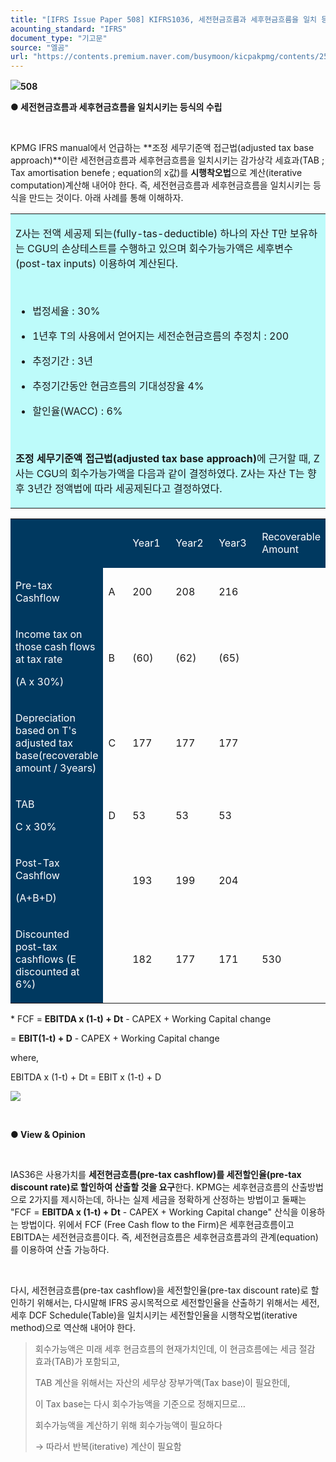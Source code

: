 ```yaml
---
title: "[IFRS Issue Paper 508] KIFRS1036, 세전현금흐름과 세후현금흐름을 일치 등식의 수립(KPMG)"
acounting_standard: "IFRS"
document_type: "기고문"
source: "엘곰"
url: "https://contents.premium.naver.com/busymoon/kicpakpmg/contents/250328143542974hj"
---
```

![](https://n2.news.naver.com/l.gif?type=content)**508**

**● 세전현금흐름과 세후현금흐름을 일치시키는 등식의 수립**

​

KPMG IFRS manual에서 언급하는 **조정 세무기준액 접근법(adjusted tax base approach)**이란 세전현금흐름과 세후현금흐름을 일치시키는 감가상각 세효과(TAB ; Tax amortisation benefe ; equation의 x값)를 **시행착오법**으로 계산(iterative computation)계산해 내어야 한다. 즉, 세전현금흐름과 세후현금흐름을 일치시키는 등식을 만드는 것이다. 아래 사례를 통해 이해하자.

<table style=""><tbody><tr><td colspan="3" rowspan="1" style="width: 100.0%; height: 129.0px;  background-color: #bdfbfa;"><div><p style=""><span style="">Z사는 전액 세공제 되는(fully-tas-deductible) 하나의 자산 T만 보유하는 CGU의 손상테스트를 수행하고 있으며 회수가능가액은 세후변수(post-tax inputs) 이용하여 계산된다.</span></p><p style=""><span style="">​</span></p><ul><li><p style=""><span style="">법정세율 : 30%</span></p></li><li><p style=""><span style="">1년후 T의 사용에서 얻어지는 세전순현금흐름의 추정치 : 200</span></p></li><li><p style=""><span style="">추정기간 : 3년</span></p></li><li><p style=""><span style="">추정기간동안 현금흐름의 기대성장율 4%</span></p></li><li><p style=""><span style="">할인율(WACC) : 6%</span></p></li></ul><p style=""><span style="">​</span></p><p style=""><span style=""><b>조정 세무기준액 접근법(adjusted tax base approach)</b></span><span style="">에 근거할 때, Z사는 CGU의 회수가능가액을 다음과 같이 결정하였다. Z사는 자산 T는 향후 3년간 정액법에 따라 세공제된다고 결정하였다.</span></p></div></td></tr></tbody></table>

<table style=""><tbody><tr><td colspan="1" rowspan="1" style="width: 29.29%; height: 43.0px;  background-color: #003960;"><div><p style=""><span style="color:#ffffff;">​</span></p></div></td><td colspan="1" rowspan="1" style="width: 9.31%; height: 43.0px;  background-color: #003960;"><div><p style=""><span style="color:#ffffff;">​</span></p></div></td><td colspan="1" rowspan="1" style="width: 14.96%; height: 43.0px;  background-color: #003960;"><div><p style=""><span style="color:#ffffff;">Year1</span></p></div></td><td colspan="1" rowspan="1" style="width: 14.96%; height: 43.0px;  background-color: #003960;"><div><p style=""><span style="color:#ffffff;">Year2</span></p></div></td><td colspan="1" rowspan="1" style="width: 14.96%; height: 43.0px;  background-color: #003960;"><div><p style=""><span style="color:#ffffff;">Year3</span></p></div></td><td colspan="1" rowspan="1" style="width: 16.53%; height: 43.0px;  background-color: #003960;"><div><p style=""><span style="color:#ffffff;">Recoverable Amount</span></p></div></td></tr><tr><td colspan="1" rowspan="1" style="width: 29.29%; height: 43.0px;  background-color: #003960;"><div><p style=""><span style="color:#ffffff;">Pre-tax Cashflow</span></p></div></td><td colspan="1" rowspan="1" style="width: 9.31%; height: 43.0px;  "><div><p style=""><span style="">A</span></p></div></td><td colspan="1" rowspan="1" style="width: 14.96%; height: 43.0px;  "><div><p style=""><span style="">200</span></p></div></td><td colspan="1" rowspan="1" style="width: 14.96%; height: 43.0px;  "><div><p style=""><span style="">208</span></p></div></td><td colspan="1" rowspan="1" style="width: 14.96%; height: 43.0px;  "><div><p style=""><span style="">216</span></p></div></td><td colspan="1" rowspan="1" style="width: 16.53%; height: 43.0px;  "><div><p style=""><span style="">​</span></p></div></td></tr><tr><td colspan="1" rowspan="1" style="width: 29.29%; height: 21.5px;  background-color: #003960;"><div><p style=""><span style="color:#ffffff;">Income tax on those cash flows at tax rate</span></p></div><div><p style=""><span style="color:#ffffff;">(A x 30%)</span></p></div></td><td colspan="1" rowspan="1" style="width: 9.31%; height: 21.5px;  "><div><p style=""><span style="">B</span></p></div></td><td colspan="1" rowspan="1" style="width: 14.96%; height: 21.5px;  "><div><p style=""><span style="">(60)</span></p></div></td><td colspan="1" rowspan="1" style="width: 14.96%; height: 21.5px;  "><div><p style=""><span style="">(62)</span></p></div></td><td colspan="1" rowspan="1" style="width: 14.96%; height: 21.5px;  "><div><p style=""><span style="">(65)</span></p></div></td><td colspan="1" rowspan="1" style="width: 16.53%; height: 21.5px;  "><div><p style=""><span style="">​</span></p></div></td></tr><tr><td colspan="1" rowspan="1" style="width: 29.29%; height: 10.75px;  background-color: #003960;"><div><p style=""><span style="color:#ffffff;">Depreciation based on T's adjusted tax base(recoverable amount / 3years)</span></p></div></td><td colspan="1" rowspan="1" style="width: 9.31%; height: 10.75px;  "><div><p style=""><span style="">C</span></p></div></td><td colspan="1" rowspan="1" style="width: 14.96%; height: 10.75px;  "><div><p style=""><span style="">177</span></p></div></td><td colspan="1" rowspan="1" style="width: 14.96%; height: 10.75px;  "><div><p style=""><span style="">177</span></p></div></td><td colspan="1" rowspan="1" style="width: 14.96%; height: 10.75px;  "><div><p style=""><span style="">177</span></p></div></td><td colspan="1" rowspan="1" style="width: 16.53%; height: 10.75px;  "><div><p style=""><span style="">​</span></p></div></td></tr><tr><td colspan="1" rowspan="1" style="width: 29.29%; height: 5.38px;  background-color: #003960;"><div><p style=""><span style="color:#ffffff;">TAB</span></p></div><div><p style=""><span style="color:#ffffff;">C x 30%</span></p></div></td><td colspan="1" rowspan="1" style="width: 9.31%; height: 5.38px;  "><div><p style=""><span style="">D</span></p></div></td><td colspan="1" rowspan="1" style="width: 14.96%; height: 5.38px;  "><div><p style=""><span style="">53</span></p></div></td><td colspan="1" rowspan="1" style="width: 14.96%; height: 5.38px;  "><div><p style=""><span style="">53</span></p></div></td><td colspan="1" rowspan="1" style="width: 14.96%; height: 5.38px;  "><div><p style=""><span style="">53</span></p></div></td><td colspan="1" rowspan="1" style="width: 16.53%; height: 5.38px;  "><div><p style=""><span style="">​</span></p></div></td></tr><tr><td colspan="1" rowspan="1" style="width: 29.29%; height: 2.69px;  background-color: #003960;"><div><p style=""><span style="color:#ffffff;">Post-Tax Cashflow</span></p></div><div><p style=""><span style="color:#ffffff;">(A+B+D)</span></p></div></td><td colspan="1" rowspan="1" style="width: 9.31%; height: 2.69px;  "><div><p style=""><span style="">​</span></p></div></td><td colspan="1" rowspan="1" style="width: 14.96%; height: 2.69px;  "><div><p style=""><span style="">193</span></p></div></td><td colspan="1" rowspan="1" style="width: 14.96%; height: 2.69px;  "><div><p style=""><span style="">199</span></p></div></td><td colspan="1" rowspan="1" style="width: 14.96%; height: 2.69px;  "><div><p style=""><span style="">204</span></p></div></td><td colspan="1" rowspan="1" style="width: 16.53%; height: 2.69px;  "><div><p style=""><span style="">​</span></p></div></td></tr><tr><td colspan="1" rowspan="1" style="width: 29.29%; height: 2.68px;  background-color: #003960;"><div><p style=""><span style="color:#ffffff;">Discounted post-tax cashflows (E discounted at 6%)</span></p></div></td><td colspan="1" rowspan="1" style="width: 9.31%; height: 2.68px;  "><div><p style=""><span style="">​</span></p></div></td><td colspan="1" rowspan="1" style="width: 14.96%; height: 2.68px;  "><div><p style=""><span style="">182</span></p></div></td><td colspan="1" rowspan="1" style="width: 14.96%; height: 2.68px;  "><div><p style=""><span style="">177</span></p></div></td><td colspan="1" rowspan="1" style="width: 14.96%; height: 2.68px;  "><div><p style=""><span style="">171</span></p></div></td><td colspan="1" rowspan="1" style="width: 16.53%; height: 2.68px;  "><div><p style=""><span style="">530</span></p></div></td></tr></tbody></table>

\* FCF = **EBITDA x (1-t) + Dt** \- CAPEX + Working Capital change

\= **EBIT(1-t) + D** - CAPEX + Working Capital change

where,

EBITDA x (1-t) + Dt = EBIT x (1-t) + D

![](https://scs-phinf.pstatic.net/MjAyNTAzMjhfMTcz/MDAxNzQzMTM4MTg1OTM3.GyvLYH8WigjlcwBgH8rz9b3GNq9iW8IolqVQwBrANl4g.0PztAFRgJxpC4UtqyL5kj4VzaEzTu7i2In0bAsDwWtsg.PNG/image.png?type=w800)

​

**● View & Opinion**

​

IAS36은 사용가치를 **세전현금흐름(pre-tax cashflow)를 세전할인율(pre-tax discount rate)로 할인하여 산출할 것을 요구**한다. KPMG는 세후현금흐름의 산출방법으로 2가지를 제시하는데, 하나는 실제 세금을 정확하게 산정하는 방법이고 둘째는 "FCF = **EBITDA x (1-t) + Dt** \- CAPEX + Working Capital change" 산식을 이용하는 방법이다. 위에서 FCF (Free Cash flow to the Firm)은 세후현금흐름이고 EBITDA는 세전현금흐름이다. 즉, 세전현금흐름은 세후현금흐름과의 관계(equation)를 이용하여 산출 가능하다.

​

다시, 세전현금흐름(pre-tax cashflow)을 세전할인율(pre-tax discount rate)로 할인하기 위해서는, 다시말해 IFRS 공시목적으로 세전할인율을 산출하기 위해서는 세전, 세후 DCF Schedule(Table)을 일치시키는 세전할인율을 시행착오법(iterative method)으로 역산해 내어야 한다.

> 회수가능액은 미래 세후 현금흐름의 현재가치인데, 이 현금흐름에는 세금 절감 효과(TAB)가 포함되고,
> 
> TAB 계산을 위해서는 자산의 세무상 장부가액(Tax base)이 필요한데,
> 
> 이 Tax base는 다시 회수가능액을 기준으로 정해지므로…
> 
> 회수가능액을 계산하기 위해 회수가능액이 필요하다
> 
> → 따라서 반복(iterative) 계산이 필요함

​